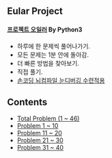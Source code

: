## Eular Project
#### [프로젝트 오일러](http://euler.synap.co.kr/) By Python3

- 하루에 한 문제씩 풀어나가기.  
- 모든 문제는 1분 안에 돌아감.  
- 더 빠른 방법을 찾아보기.  
- 직접 풀기.  
- [손코딩 뇌컴파일 눈디버깅 수련적용](https://github.com/DongjunLee/TIL-MAL/blob/master/Code/HandCoding_BrainCompile_EyeDebugging.md)

## Contents

- [Total Problem (1 ~ 46) ](Project%20Euler.ipynb)
- [Problem 1 ~ 10](Project_Euler_Problem_1~10.ipynb)
- [Problem 11 ~ 20](Project_Euler_Problem_11~20.ipynb)
- [Problem 21 ~ 30](Project_Euler_Problem_21~30.ipynb)
- [Problem 31 ~ 40](Project_Euler_Problem_31~40.ipynb)
